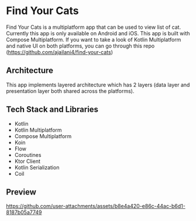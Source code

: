 # Find Your Cats
Find Your Cats is a multiplatform app that can be used to view list of cat. Currently this app is only available on Android and iOS. This app is built with Compose Multiplatform. If you want to take a look of Kotlin Multiplatform and native UI on both platforms, you can go through this repo (https://github.com/ajailani4/find-your-cats)

## Architecture
This app implements layered architecture which has 2 layers (data layer and presentation layer both shared across the platforms).

## Tech Stack and Libraries
- Kotlin
- Kotlin Multiplatform
- Compose Multiplatform
- Koin
- Flow
- Coroutines
- Ktor Client
- Kotlin Serialization
- Coil

## Preview
https://github.com/user-attachments/assets/b8e4a420-e86c-44ac-b6d1-8187b05a7749
